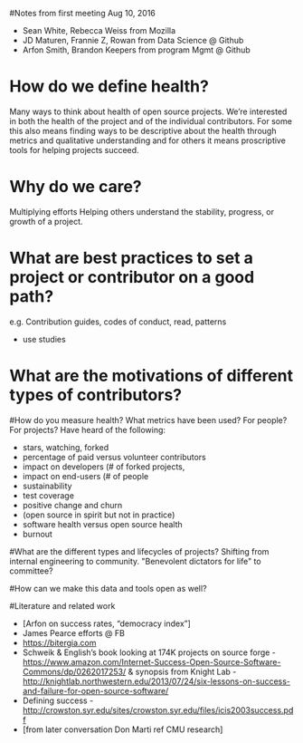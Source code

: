 #Notes from first meeting
Aug 10, 2016
- Sean White, Rebecca Weiss from Mozilla
- JD Maturen, Frannie Z, Rowan from Data Science @ Github
- Arfon Smith, Brandon Keepers from program Mgmt @ Github

# How do we define health?
Many ways to think about health of open source projects. We’re interested in both the health of the project and of the individual contributors. For some this also means finding ways to be descriptive about the health through metrics and qualitative understanding and for others it means proscriptive tools for helping projects succeed.

# Why do we care?
Multiplying efforts
Helping others understand the stability, progress, or growth of a project.

# What are best practices to set a project or contributor on a good path?
e.g. Contribution guides, codes of conduct, read, patterns
- use studies

# What are the motivations of different types of contributors?

#How do you measure health? What metrics have been used?
For people? For projects? Have heard of the following:
- stars, watching, forked
- percentage of paid versus volunteer contributors
- impact on developers (# of forked projects,
- impact on end-users (# of people
- sustainability
- test coverage
- positive change and churn
- (open source in spirit but not in practice)
- software health versus open source health
- burnout

#What are the different types and lifecycles of projects?
Shifting from internal engineering to community.
"Benevolent dictators for life" to committee?

#How can we make this data and tools open as well?

#Literature and related work
- [Arfon on success rates, “democracy index”]
- James Pearce efforts @ FB
- https://bitergia.com
- Schweik & English’s book looking at 174K projects on source forge - https://www.amazon.com/Internet-Success-Open-Source-Software-Commons/dp/0262017253/ & synopsis from Knight Lab - http://knightlab.northwestern.edu/2013/07/24/six-lessons-on-success-and-failure-for-open-source-software/
- Defining success - http://crowston.syr.edu/sites/crowston.syr.edu/files/icis2003success.pdf
- [from later conversation Don Marti ref CMU research]
